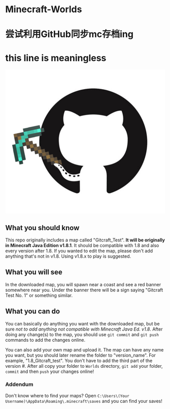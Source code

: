 # Minecraft-Worlds
# 尝试利用GitHub同步mc存档ing
# this line is meaningless

![网图资源自制，侵删](/icon.png)

## What you should know
This repo originally includes a map called "Gitcraft_Test". 
**It will be originally in Minecraft Java Edition v1.8.1**. 
It should be compatible with 1.8 and also every version after 1.8.
If you wanted to edit the map, please don't add anything that's not in v1.8.
Using v1.8.x to play is suggested.

## What you will see
In the downloaded map, you will spawn near a coast and see a red banner
somewhere near you. Under the banner there will be a
sign saying "Gitcraft Test No. 1" or something similar.

## What you can do
You can basically do anything you want with the downloaded map, but
be sure *not to add anything not compatible with Minecraft Java Ed. v1.8*.
After doing any change(s) to the map, you should use `git commit` and `git push`
commands to add the changes online.

You can also add your own map and upload it. The map
can have any name you want, but you should later rename the folder
to "version_name". For example, "1.8_Gitcraft_test". You don't have to add
the third part of the version #. After all copy your folder to `Worlds` directory,
`git add` your folder, `commit` and then `push` your changes online!

### Addendum
Don't know where to find your maps? Open `C:\Users\(Your Username)\AppData\Roaming\.minecraft\saves`
and you can find your saves!
